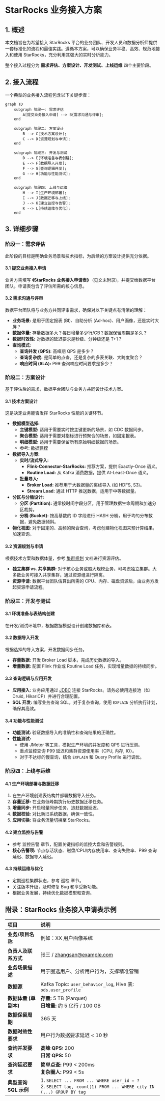 # StarRocks 业务接入方案

## 1. 概述

本文档旨在为希望接入 StarRocks 平台的业务团队、开发人员和数据分析师提供一套标准化的流程和最佳实践。遵循本方案，可以确保业务平稳、高效、规范地接入和使用 StarRocks，充分利用其强大的实时分析能力。

整个接入过程分为 **需求评估、方案设计、开发测试、上线运维** 四个主要阶段。

## 2. 接入流程

一个典型的业务接入流程包含以下关键步骤：

```mermaid
graph TD
    subgraph 阶段一: 需求评估
        A[提交业务接入申请] --> B{需求沟通与评审};
    end

    subgraph 阶段二: 方案设计
        B --> C[技术方案设计];
        C --> D[资源规划与申请];
    end

    subgraph 阶段三: 开发与测试
        D --> E[环境准备与表创建];
        E --> F[数据导入开发];
        F --> G[查询逻辑开发];
        G --> H[功能与性能测试];
    end

    subgraph 阶段四: 上线与运维
        H --> I[生产环境部署];
        I --> J[数据迁移与上线];
        J --> K[建立监控与告警];
        K --> L[持续运维与优化];
    end
```

## 3. 详细步骤

### 阶段一：需求评估

此阶段的目标是明确业务场景和技术指标，为后续的方案设计提供充分依据。

#### 3.1 提交业务接入申请

业务方需填写 **《StarRocks 业务接入申请表》** (见文末附录)，并提交给数据平台团队。申请表包含了评估所需的核心信息。

#### 3.2 需求沟通与评审

数据平台团队将与业务方共同评审需求，确保对以下关键点有清晰的理解：

*   **业务场景:** 是用于固定报表 (BI)、自助分析 (Ad-hoc)、用户画像，还是实时大屏？
*   **数据体量:** 存量数据多大？每日增量多少行/GB？数据保留周期是多久？
*   **数据时效性:** 对数据的延迟要求是秒级、分钟级还是 T+1？
*   **查询模式:**
    *   **查询并发 (QPS):** 高峰期 QPS 是多少？
    *   **查询复杂度:** 是简单的点查，还是复杂的多表关联、大跨度聚合？
    *   **响应时间 (SLA):** P99 查询响应时间要求是多少？

### 阶段二：方案设计

基于评估后的需求，数据平台团队与业务方共同设计技术方案。

#### 3.1 技术方案设计

这是决定业务能否发挥 StarRocks 性能的关键环节。

*   **数据模型选择:**
    *   **主键模型:** 适用于需要实时按主键更新的场景，如 CDC 数据同步。
    *   **聚合模型:** 适用于需要对指标进行预聚合的场景，如固定报表。
    *   **明细模型:** 适用于需要保留所有原始明细数据的场景。
    *   参考: [数据建模](./modeling.md)
*   **数据导入方案:**
    *   **实时/流式导入:**
        *   **Flink-Connector-StarRocks:** 推荐方案，提供 Exactly-Once 语义。
        *   **Routine Load:** 从 Kafka 消费数据，提供 At-Least-Once 语义。
    *   **批量导入:**
        *   **Broker Load:** 推荐用于大数据量的离线导入 (如 HDFS, S3)。
        *   **Stream Load:** 通过 HTTP 推送数据，适用于中等数据量。
*   **分区与分桶设计:**
    *   **分区 (Partition):** 通常按时间字段分区，用于管理数据生命周期和加速分区裁剪。
    *   **分桶 (Bucket):** 按高基数的 ID 字段进行 HASH 分桶，用于均匀分布数据，避免数据倾斜。
*   **物化视图:** 对于固定的、高频的聚合查询，考虑创建物化视图来预计算结果，加速查询。

#### 3.2 资源规划与申请

根据技术方案和数据体量，参考 [集群规划](./cluster-planning.md) 文档进行资源评估。
*   **独立集群 vs. 共享集群:** 对于核心业务或超大规模业务，可考虑独立集群。大多数业务可接入共享集群，通过资源组进行隔离。
*   **资源申请:** 数据平台团队估算出所需的 CPU、内存、磁盘资源后，由业务方发起资源申请流程。

### 阶段三：开发与测试

#### 3.1 环境准备与表结构创建

在开发/测试环境中，根据数据模型设计创建数据库和表。

#### 3.2 数据导入开发

根据选择的导入方案，开发数据同步任务。
*   **存量数据:** 开发 Broker Load 脚本，完成历史数据的导入。
*   **增量数据:** 配置 Flink 作业或 Routine Load 任务，实现增量数据的持续同步。

#### 3.3 查询逻辑与应用开发

*   **应用接入:** 业务应用通过 [JDBC](./jdbc.md) 连接 StarRocks。请务必使用连接池（如 Druid, HikariCP）并进行合理配置。
*   **SQL 开发:** 编写业务查询 SQL。对于复杂查询，使用 `EXPLAIN` 分析执行计划，确保其高效。

#### 3.4 功能与性能测试

*   **功能测试:** 验证数据导入的准确性和查询结果的正确性。
*   **性能测试:**
    *   使用 JMeter 等工具，模拟生产环境的并发度和 QPS 进行压测。
    *   重点监控查询 P99 延迟和集群资源使用率（CPU, 内存, IO）。
    *   对于不达标的慢查询，结合 `EXPLAIN` 和 Query Profile 进行调优。

### 阶段四：上线与运维

#### 4.1 生产环境部署与数据迁移

1.  在生产环境创建表结构并部署数据导入任务。
2.  **存量迁移:** 在业务低峰期执行历史数据迁移任务。
3.  **增量同步:** 开启增量同步任务，追赶数据延迟。
4.  **数据校验:** 对比新旧系统数据，确保一致性。
5.  **应用切换:** 将业务流量切换至 StarRocks。

#### 4.2 建立监控与告警

*   参考 监控告警 章节，配置关键指标的监控大盘和告警规则。
*   **核心告警项:** 节点存活状态、磁盘/CPU/内存使用率、查询失败率、P99 查询延迟、数据导入延迟。

#### 4.3 持续运维与优化

*   定期巡检集群状态，参考 巡检 章节。
*   关注版本升级，及时修复 Bug 和享受新功能。
*   根据业务发展，持续优化数据模型和查询。

## 附录：StarRocks 业务接入申请表示例

| **项目** | **说明** |
| :--- | :--- |
| **业务/项目名称** | 例如：XX 用户画像系统 |
| **负责人及联系方式** | 张三 / zhangsan@example.com |
| **业务场景描述** | 用于圈选用户、分析用户行为，支撑精准营销 |
| **数据源** | Kafka Topic: `user_behavior_log`, Hive 表: `ods.user_profile` |
| **数据体量 (单副本)** | **存量:** 5 TB (Parquet) <br /> **日增量:** 约 5 亿行 / 100 GB |
| **数据保留周期** | 365 天 |
| **数据时效性要求** | 用户行为数据要求延迟 < 10 秒 |
| **查询并发要求** | **高峰 QPS:** 200 <br> **日常 QPS:** 50 |
| **查询延迟要求** | **简单点查:** P99 < 200ms <br> **复杂圈人:** P99 < 5s |
| **典型查询 SQL 示例** | 1. `SELECT ... FROM ... WHERE user_id = ?` <br> 2. `SELECT tag, count(1) FROM ... WHERE city IN (...) GROUP BY tag` |
